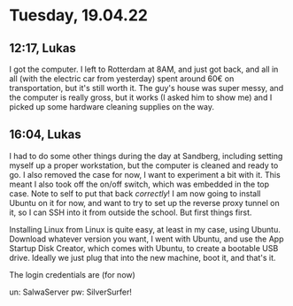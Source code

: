# Tuesday, 19.04.22

## 12:17, Lukas

I got the computer. I left to Rotterdam at 8AM, and just got back, and all in all (with the electric car from yesterday) spent around 60€ on transportation, but it's still worth it. The guy's house was super messy, and the computer is really gross, but it works (I asked him to show me) and I picked up some hardware cleaning supplies on the way.

## 16:04, Lukas

I had to do some other things during the day at Sandberg, including setting myself up a proper workstation, but the computer is cleaned and ready to go. I also removed the case for now, I want to experiment a bit with it. This meant I also took off the on/off switch, which was embedded in the top case. Note to self to put that back *correctly*! I am now going to install Ubuntu on it for now, and want to try to set up the reverse proxy tunnel on it, so I can SSH into it from outside the school. But first things first.

Installing Linux from Linux is quite easy, at least in my case, using Ubuntu. Download whatever version you want, I went with Ubuntu, and use the App Startup Disk Creator, which comes with Ubuntu, to create a bootable USB drive. Ideally we just plug that into the new machine, boot it, and that's it.

The login credentials are (for now)

un: SalwaServer
pw: SilverSurfer!